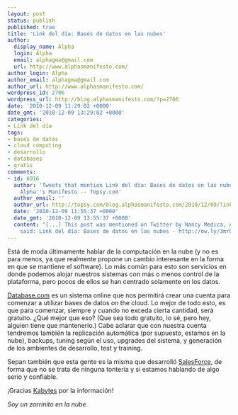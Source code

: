 ```yaml
---
layout: post
status: publish
published: true
title: 'Link del día: Bases de datos en las nubes'
author:
  display_name: Alpha
  login: Alpha
  email: alphagma@gmail.com
  url: http://www.alphasmanifesto.com/
author_login: Alpha
author_email: alphagma@gmail.com
author_url: http://www.alphasmanifesto.com/
wordpress_id: 2706
wordpress_url: http://blog.alphasmanifesto.com/?p=2706
date: '2010-12-09 11:29:02 +0000'
date_gmt: '2010-12-09 13:29:02 +0000'
categories:
- Link del día
tags:
- bases de datos
- cloud computing
- desarrollo
- databases
- gratis
comments:
- id: 6916
  author: 'Tweets that mention Link del día: Bases de datos en las nubes |
    Alpha''s Manifesto -- Topsy.com'
  author_email: ''
  author_url: http://topsy.com/blog.alphasmanifesto.com/2010/12/09/link-del-dia-bases-de-datos-en-las-nubes/?utm_source=pingback&amp;utm_campaign=L2
  date: '2010-12-09 11:55:37 +0000'
  date_gmt: '2010-12-09 13:55:37 +0000'
  content: "[...] This post was mentioned on Twitter by Nancy Medica, Alpha. Alpha
    said: Link del día: Bases de datos en las nubes - http://ow.ly/3mrQf [...]"
---
```


Está de moda últimamente hablar de la computación en la nube (y no es para menos, ya que realmente propone un cambio interesante en la forma en que se mantiene el software).  Lo más común para esto son servicios en donde podemos alojar nuestros sistemas con más o menos control de la plataforma, pero pocos de ellos se han centrado solamente en los datos.

<a href="http://www.database.com/">Database.com</a> es un sistema online que nos permitirá crear una cuenta para comenzar a utilizar bases de datos on the cloud. Lo mejor de todo esto, es que para comenzar, siempre y cuando no exceda cierta cantidad, será gratuito.  ¿Qué mejor que eso? (Que sea todo gratuito, lo sé, pero hey, alguien tiene que mantenerlo.) Cabe aclarar que con nuestra cuenta tendremos también la replicación automática (por supuesto, estamos en la nube), backups, tuning según el uso, upgrades del sistema, y generación de los ambientes de desarrollo, test y training.

Sepan también que esta gente es la misma que desarrolló <a href="http://www.salesforce.com/platform/">SalesForce</a>,  de forma que no se trata de ninguna tontería y sí estamos hablando de algo serio y confiable.

¡Gracias <a href="http://www.kabytes.com/aplicaciones-online/database-com-bases-de-datos-en-la-nube/">Kabytes</a> por la información!

_Soy un zorrinito en la nube._
